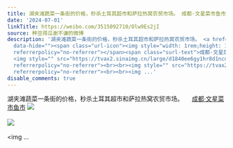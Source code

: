 ```yaml
---
title: 湖夹滩蔬菜一条街的价格，秒杀土耳其超市和萨拉热窝农贸市场。 成都·文星菜市鱼市 [图片][图片][图片][图片][图片][图片][图片][图片][图片][图片][图片][图片]...
date: '2024-07-01'
linkTitle: https://weibo.com/3515092710/Olw9Es2jI
source: 种豆得瓜谢不谦的微博
description: '湖夹滩蔬菜一条街的价格，秒杀土耳其超市和萨拉热窝农贸市场。 <a href="http://weibo.com/p/100101B2094251D56BA1F5449C"
  data-hide=""><span class="url-icon"><img style="width: 1rem;height: 1rem" src="https://h5.sinaimg.cn/upload/2015/09/25/3/timeline_card_small_location_default.png"
  referrerpolicy="no-referrer"></span><span class="surl-text">成都·文星菜市鱼市</span></a>
  <img style="" src="https://tvax2.sinaimg.cn/large/d1840ee6gy1hr8d1ncdelj22eo37k4qr.jpg"
  referrerpolicy="no-referrer"><br><br><img style="" src="https://tvax2.sinaimg.cn/large/d1840ee6gy1hr8d40p3luj22eo37khdv.jpg"
  referrerpolicy="no-referrer"><br><br><img ...'
disable_comments: true
---
```

湖夹滩蔬菜一条街的价格，秒杀土耳其超市和萨拉热窝农贸市场。 <a href="http://weibo.com/p/100101B2094251D56BA1F5449C" data-hide=""><span class="url-icon"><img style="width: 1rem;height: 1rem" src="https://h5.sinaimg.cn/upload/2015/09/25/3/timeline_card_small_location_default.png" referrerpolicy="no-referrer"></span><span class="surl-text">成都·文星菜市鱼市</span></a> <img style="" src="https://tvax2.sinaimg.cn/large/d1840ee6gy1hr8d1ncdelj22eo37k4qr.jpg" referrerpolicy="no-referrer"><br><br><img style="" src="https://tvax2.sinaimg.cn/large/d1840ee6gy1hr8d40p3luj22eo37khdv.jpg" referrerpolicy="no-referrer"><br><br><img ...